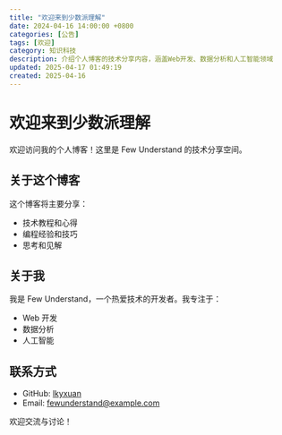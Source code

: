 ```yaml
---
title: "欢迎来到少数派理解"
date: 2024-04-16 14:00:00 +0800
categories: [公告]
tags: [欢迎]
category: 知识科技
description: 介绍个人博客的技术分享内容，涵盖Web开发、数据分析和人工智能领域
updated: 2025-04-17 01:49:19
created: 2025-04-16
---
```


# 欢迎来到少数派理解

欢迎访问我的个人博客！这里是 Few Understand 的技术分享空间。

## 关于这个博客

这个博客将主要分享：
- 技术教程和心得
- 编程经验和技巧
- 思考和见解

## 关于我

我是 Few Understand，一个热爱技术的开发者。我专注于：
- Web 开发
- 数据分析
- 人工智能

## 联系方式

- GitHub: [lkyxuan](https://github.com/lkyxuan)
- Email: fewunderstand@example.com

欢迎交流与讨论！ 